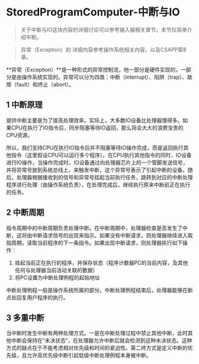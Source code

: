﻿# StoredProgramComputer-中断与IO

> 关于中断与IO这块内容的详细讨论可以参考输入输相关章节。本节仅简单介绍中断。

> 异常（Exception）的 详细内容参考操作系统相关内容，以及CSAPP第8章。

**异常（Exception）**是一种形式的异常控制流，他一部分是硬件实现的，一部分是由操作系统实现的。异常可以分为四类：中断（interrupt）、陷阱（trap）、故障（fault）和终止（abort）。

## 1 中断原理 ##

提供中断主要是为了提高处理效率。实际上，大多数IO设备比处理器慢得多。如果CPU在执行了IO指令后，同步阻塞等待IO返回，那么将会大大的浪费宝贵的CPU资源。

所以，我们支持CPU在执行IO指令后并不阻塞等待IO操作完成，而是返回执行其他指令（这里假设CPU可以运行多个程序）。在CPU执行其他指令的同时，IO设备进行IO操作，当操作完成时，IO设备通过向处理器芯片上的一个管脚发送信号，并将异常号放到系统总线上，来触发中断，这个异常号表示了引起中断的设备。随后，处理器根据接收到的信号和异常号挂起当前执行任务，跳转到对应的中断处理程序进行处理（由操作系统负责），在处理完成后，继续执行原来中断前正在执行的任务。

## 2 中断周期 ##

指令周期中的中断周期负责处理中断。在中断周期中，处理器检查是否发生了中断，这将由中断请求信号的出现来指示。如果没有中断请求，则处理器继续进入取指周期，读取当前程序的下一条指令。如果出现中断请求，则处理器执行如下操作：

1. 挂起当前正在执行的程序，并保存状态（程序计数器PC的当前内容，及其他任何与处理器当前活动关联的数据）
2. 将PC设置为中断处理例程的起始地址

中断处理例程一般是操作系统所属的部分。中断处理例程结束后，处理器能够在断点处回复用户程序的执行。

## 3 多重中断 ##

当中断时发生中断有两种处理方式。一是在中断处理过程中禁止其他中断，此时其他中断会保持在“未决状态”，在处理器允许中断后就会检测到这种未决状态。这种方式的缺点在于不能考虑相对优先级和时间的紧迫性。第二终方式是定义中断的优先级，且允许高优先级中断引起低级中断处理例程本身被中断。
